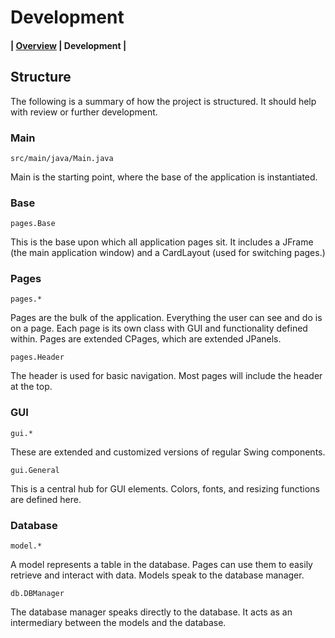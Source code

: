 # Development

#### | [Overview](../README.md) | Development |

## Structure

The following is a summary of how the project is structured. It should help with review or further development.

### Main

`src/main/java/Main.java`

Main is the starting point, where the base of the application is instantiated.

### Base

`pages.Base`

This is the base upon which all application pages sit. It includes a JFrame (the main application window)
and a CardLayout (used for switching pages.)

### Pages

`pages.*`

Pages are the bulk of the application. Everything the user can see and do is on a page. 
Each page is its own class with GUI and functionality defined within. Pages are extended CPages, which are extended JPanels.

`pages.Header`

The header is used for basic navigation. Most pages will include the header at the top.

### GUI

`gui.*`

These are extended and customized versions of regular Swing components.

`gui.General`

This is a central hub for GUI elements. Colors, fonts, and resizing functions are defined here.

### Database

`model.*`

A model represents a table in the database. Pages can use them to easily retrieve and interact with data.
Models speak to the database manager.

`db.DBManager`

The database manager speaks directly to the database. It acts as an intermediary between the models and the database.